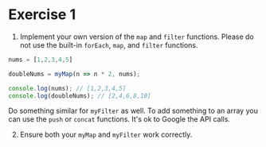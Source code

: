 # Exercise 1

1. Implement your own version of the `map` and `filter` functions. Please do not use the built-in `forEach`, `map`, and `filter` functions.

```javascript
nums = [1,2,3,4,5]

doubleNums = myMap(n => n * 2, nums);

console.log(nums); // [1,2,3,4,5]
console.log(doubleNums); // [2,4,6,8,10]
```

Do something similar for `myFilter` as well. To add something to an array you can use the `push` or `concat` functions. It's ok to Google the API calls.

2. Ensure both your `myMap` and `myFilter` work correctly.

